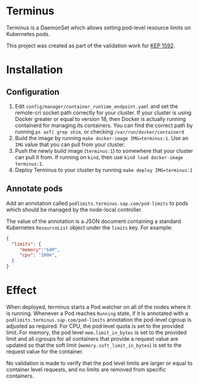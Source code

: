 # Terminus


Terminus is a DaemonSet which allows setting pod-level resource limits on Kubernetes pods.

This project was created as part of the validation work for [KEP 1592](https://github.com/kubernetes/enhancements/pull/1592).

# Installation

## Configuration

1. Edit `config/manager/container_runtime_endpoint.yaml` and set the remote-cri socket path correctly for your cluster. If your cluster is using Docker greater or equal to version 18, then Docker is actually running containerd for managing its containers. You can find the correct path by running `ps axf| grep shim`, or checking `/var/run/docker/containerd`
1. Build the image by running `make docker-image IMG=terminus:1`.  Use an `IMG` value that you can pull from your cluster.
1. Push the newly build image (`terminus:1`) to somewhere that your cluster can pull it from. If running on `kind`, then use `kind load docker-image terminus:1`.
1. Deploy Terminus to your cluster by running `make deploy IMG=terminus:1`

## Annotate pods

Add an annotation called `podlimits.terminus.sap.com/pod-limits` to pods which should be managed by the node-local controller.

The value of the annotation is a JSON document containing a standard Kubernetes `ResourceList` object under the `limits` key. For example:

```json
{ 
  "limits": {
     "memory":"64M",
     "cpu": "100m",
  } 
}
```

# Effect

When deployed, terminus starts a Pod watcher on all of the nodes where it is running. Whenever a Pod reaches `Running` state, if it is annotated with a `podlimits.terminus.sap.com/pod-limits` annotation the pod-level cgroup is adjusted as required. For CPU, the pod level quota is set to the provided limit. For memory, the pod level `mem.limit_in_bytes` is set to the provided limit and all cgroups for all containers that provide a request value are updated so that the soft limit (`memory.soft_limit_in_bytes`) is set to the request value for the container.

No validation is made to verify that the pod level limits are larger or equal to container level requests, and no limits are removed from specific containers. 
